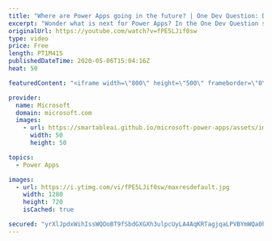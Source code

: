 ```yaml
---
title: "Where are Power Apps going in the future? | One Dev Question: Dona Sarkar"
excerpt: "Wonder what is next for Power Apps? In the One Dev Question series, Principal Cloud Advocate Dona Sarkar shares some exciting news about the future of Power Apps.   For more information, visit: https://powerapps.microsoft.com/blog/?WT.mc_id=onedevquestion-c9-donasa  Try Azure for free: https://aka.ms/TryAzure7"
originalUrl: https://youtube.com/watch?v=fPE5LJif0sw
type: video
price: Free
length: PT1M41S
publishedDateTime: 2020-05-06T15:04:16Z
heat: 50

featuredContent: "<iframe width=\"800\" height=\"500\" frameborder=\"0\" src=\"https://www.youtube.com/embed/fPE5LJif0sw\" allow=\"accelerometer; autoplay; encrypted-media; gyroscope; picture-in-picture\" allowfullscreen></iframe>"

provider:
  name: Microsoft
  domain: microsoft.com
  images:
    - url: https://smartableai.github.io/microsoft-power-apps/assets/images/organizations/microsoft.com-50x50.jpg
      width: 50
      height: 50

topics:
  - Power Apps

images:
  - url: https://i.ytimg.com/vi/fPE5LJif0sw/maxresdefault.jpg
    width: 1280
    height: 720
    isCached: true

secured: "yrXlJpdxWihIssWQOoBT9fSbdGXGXh3ulpcUyLA4AqKRTagjqaLPVBYmWQa0hk9ox5iiTYbJ+KJwflaiTG39GIf4VMob+lkXuw6g9zUHCox5SFXDcnlqmDJvMAeNfDcm2kdBFtUH4DxengvWOTsAXeq4UPaEar199c6lnFqn9hG24ieEj5hOWhOs0VSt5Bi966iATLMkTq6Gl2S9s3cu0VgBC6p3bkCbJDwYWQKPWUiS33eFZGcsNGlqg3/GsrhuyC9ZijnrUOBRnwLgCXW6VgLMTtWWYkf7y8DkOX0t0G17tJgoHqx6Wvkk5u56ISEpekA6NKpxCdmjUqA1gfaYVTAIakRHKk+ALm4prMgymCDWHt+h4qU0lZDiZITp8YfVbHuE1wW/uHVH6LrPPZRqNPItX8fdYa6vpRP1MAqFIX0=;0LYjoJ3fbycFaKYMc9iVZg=="
---
```


